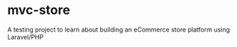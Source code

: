 # mvc-store

A testing project to learn about building an eCommerce store platform using Laravel/PHP

